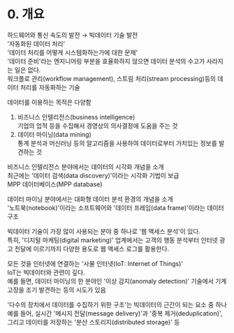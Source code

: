 # 0. 개요

하드웨어와 통신 속도의 발전 → 빅데이터 기술 발전  
'자동화된 데이터 처리'  
'데이터 처리를 어떻게 시스템화하는가에 대한 문제'  
'데이터 준비'라는 엔지니어링 부분을 효율화하지 않으면 데이터 분석의 수고가 사라지는 일은 없다.  
워크플로 관리(workflow management), 스트림 처리(stream processing)등의 데이터 처리를 자동화하는 기술

데이터를 이용하는 목적은 다양함

1. 비즈니스 인텔리전스(business intelligence)  
기업의 업적 등을 수집해서 경영상의 의사결정에 도움을 주는 것
2. 데이터 마이닝(data mining)  
통계 분석과 머신러닝 등의 알고리즘을 사용하여 데이터로부터 가치있는 정보를 발견하는 것

비즈니스 인텔리전스 분야에서는 데이터의 시각화 개념을 소개  
최근에는 '데이터 검색(data discovery)'이라는 시각화 기법이 보급  
MPP 데이터베이스(MPP database)

데이터 마이닝 분야에서는 대화형 데이터 분석 환경의 개념을 소개  
'노트북(notebook)'이라는 소프트웨어와 '데이터 프레임(data frame)'이라는 데이터 구조

빅데이터 기술이 가장 많이 사용되는 분야 중 하나로 '웹 액세스 분석'이 있다.  
특히, '디지털 마케팅(digital marketing)' 업계에서는 고객의 행동 분석부터 인터넷 광고 전달에 이르기까지 다양한 용도로 웹 액세스 로그를 활용한다. 

모든 것을 인터넷에 연결하는 '사물 인터넷(IoT: Internet of Things)'  
IoT는 빅데이터와 관련이 깊다.  
예를 들면, 데이터 마이닝의 한 분야인 '이상 감지(anomaly detection)' 기술에서 기계 고장을 조기 발견하는 등의 시도가 있음

'다수의 장치에서 데이터를 수집하기 위한 구조'는 빅데이터의 근간이 되는 요소 중 하나  
예를 들어, 실시간 '메시지 전달(message delivery)'과 '중복 제거(deduplication)', 그리고 데이터를 저장하는 '분산 스토리지(distributed storage)' 등
